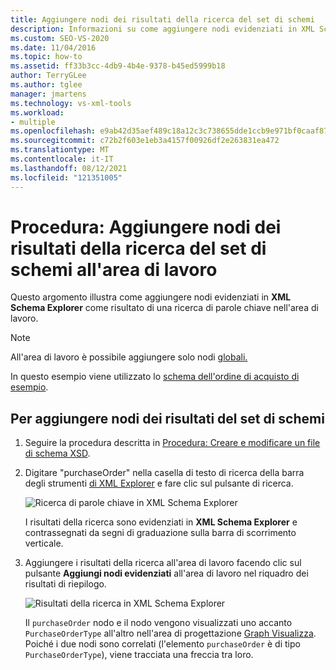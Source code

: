 ```yaml
---
title: Aggiungere nodi dei risultati della ricerca del set di schemi
description: Informazioni su come aggiungere nodi evidenziati in XML Schema Explorer come risultato di una ricerca di parole chiave nell'area di lavoro.
ms.custom: SEO-VS-2020
ms.date: 11/04/2016
ms.topic: how-to
ms.assetid: ff33b3cc-4db9-4b4e-9378-b45ed5999b18
author: TerryGLee
ms.author: tglee
manager: jmartens
ms.technology: vs-xml-tools
ms.workload:
- multiple
ms.openlocfilehash: e9ab42d35aef489c18a12c3c738655dde1ccb9e971bf0caaf87513582645a79f
ms.sourcegitcommit: c72b2f603e1eb3a4157f00926df2e263831ea472
ms.translationtype: MT
ms.contentlocale: it-IT
ms.lasthandoff: 08/12/2021
ms.locfileid: "121351005"
---
```

# <a name="how-to-add-schema-set-search-result-nodes-to-the-workspace"></a>Procedura: Aggiungere nodi dei risultati della ricerca del set di schemi all'area di lavoro

Questo argomento illustra come aggiungere nodi evidenziati in **XML Schema Explorer** come risultato di una ricerca di parole chiave nell'area di lavoro.

> [!NOTE]
> All'area di lavoro è possibile aggiungere solo nodi [globali.](../xml-tools/xml-schema-designer-workspace.md)

In questo esempio viene utilizzato lo [schema dell'ordine di acquisto di esempio](../xml-tools/sample-xsd-file-purchase-order-schema.md).

## <a name="to-add-schema-set-result-nodes"></a>Per aggiungere nodi dei risultati del set di schemi

1. Seguire la procedura descritta in [Procedura: Creare e modificare un file di schema XSD](../xml-tools/how-to-create-and-edit-an-xsd-schema-file.md).

2. Digitare "purchaseOrder" nella casella di testo di ricerca della barra degli strumenti [di XML Explorer](../xml-tools/xml-schema-explorer.md) e fare clic sul pulsante di ricerca.

     ![Ricerca di parole chiave in XML Schema Explorer](../xml-tools/media/schemaexplorersearch.gif)

     I risultati della ricerca sono evidenziati in **XML Schema Explorer** e contrassegnati da segni di graduazione sulla barra di scorrimento verticale.

3. Aggiungere i risultati della ricerca all'area di lavoro facendo clic sul pulsante **Aggiungi nodi evidenziati** all'area di lavoro nel riquadro dei risultati di riepilogo.

     ![Risultati della ricerca in XML Schema Explorer](../xml-tools/media/schemaexplorersearchresult.gif)

     Il `purchaseOrder` nodo e il nodo vengono visualizzati uno accanto `PurchaseOrderType` all'altro nell'area di progettazione [Graph Visualizza](../xml-tools/graph-view.md). Poiché i due nodi sono correlati (l'elemento `purchaseOrder` è di tipo `PurchaseOrderType`), viene tracciata una freccia tra loro.
